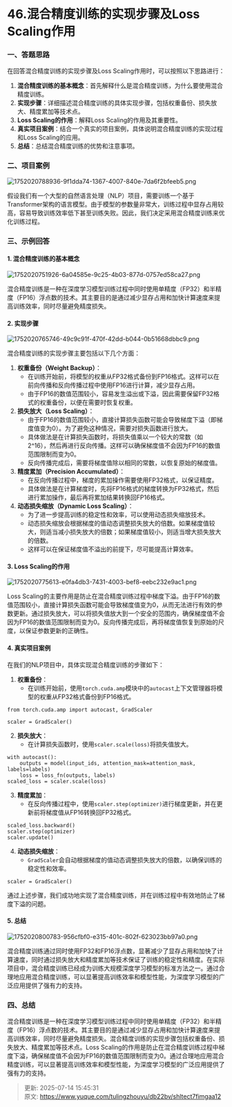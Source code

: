 # 46.混合精度训练的实现步骤及Loss Scaling作用

### 一、答题思路
在回答混合精度训练的实现步骤及Loss Scaling作用时，可以按照以下思路进行：

1. **混合精度训练的基本概念**：首先解释什么是混合精度训练，为什么要使用混合精度训练。
2. **实现步骤**：详细描述混合精度训练的具体实现步骤，包括权重备份、损失放大、精度累加等技术点。
3. **Loss Scaling的作用**：解释Loss Scaling的作用及其重要性。
4. **真实项目案例**：结合一个真实的项目案例，具体说明混合精度训练的实现过程和Loss Scaling的应用。
5. **总结**：总结混合精度训练的优势和注意事项。

### 二、项目案例
![1752020788936-9f1dda74-1367-4007-840e-7da6f2bfeeb5.png](./img/ub6fjKvpL6H1fxHk/1752020788936-9f1dda74-1367-4007-840e-7da6f2bfeeb5-036133.png)

假设我们有一个大型的自然语言处理（NLP）项目，需要训练一个基于Transformer架构的语言模型。由于模型的参数量非常大，训练过程中显存占用较高，容易导致训练效率低下甚至训练失败。因此，我们决定采用混合精度训练来优化训练过程。

### 三、示例回答
#### 1. 混合精度训练的基本概念
![1752020751926-6a04585e-9c25-4b03-877d-0757ed58ca27.png](./img/ub6fjKvpL6H1fxHk/1752020751926-6a04585e-9c25-4b03-877d-0757ed58ca27-241991.png)

混合精度训练是一种在深度学习模型训练过程中同时使用单精度（FP32）和半精度（FP16）浮点数的技术。其主要目的是通过减少显存占用和加快计算速度来提高训练效率，同时尽量避免精度损失。

#### 2. 实现步骤
![1752020765746-49c9c91f-470f-42dd-b044-0b51668dbbc9.png](./img/ub6fjKvpL6H1fxHk/1752020765746-49c9c91f-470f-42dd-b044-0b51668dbbc9-906389.png)

混合精度训练的实现步骤主要包括以下几个方面：

1. **权重备份（Weight Backup）**：
    - 在训练开始前，将模型的权重从FP32格式备份到FP16格式。这样可以在前向传播和反向传播过程中使用FP16进行计算，减少显存占用。
    - 由于FP16的数值范围较小，容易发生溢出或下溢，因此需要保留FP32格式的权重备份，以便在需要时恢复权重。
2. **损失放大（Loss Scaling）**：
    - 由于FP16的数值范围较小，直接计算损失函数可能会导致梯度下溢（即梯度值变为0）。为了避免这种情况，需要对损失函数进行放大。
    - 具体做法是在计算损失函数时，将损失值乘以一个较大的常数（如2^16），然后再进行反向传播。这样可以确保梯度值不会因为FP16的数值范围限制而变为0。
    - 反向传播完成后，需要将梯度值除以相同的常数，以恢复原始的梯度值。
3. **精度累加（Precision Accumulated）**：
    - 在反向传播过程中，梯度的累加操作需要使用FP32格式，以保证精度。
    - 具体做法是在计算梯度时，先将FP16格式的梯度转换为FP32格式，然后进行累加操作，最后再将累加结果转换回FP16格式。
4. **动态损失缩放（Dynamic Loss Scaling）**：
    - 为了进一步提高训练的稳定性和效率，可以使用动态损失缩放技术。
    - 动态损失缩放会根据梯度的值动态调整损失放大的倍数。如果梯度值较大，则适当减小损失放大的倍数；如果梯度值较小，则适当增大损失放大的倍数。
    - 这样可以在保证梯度值不溢出的前提下，尽可能提高计算效率。

#### 3. Loss Scaling的作用
![1752020775613-e0fa4db3-7431-4003-bef8-eebc232e9ac1.png](./img/ub6fjKvpL6H1fxHk/1752020775613-e0fa4db3-7431-4003-bef8-eebc232e9ac1-623994.png)

Loss Scaling的主要作用是防止在混合精度训练过程中梯度下溢。由于FP16的数值范围较小，直接计算损失函数可能会导致梯度值变为0，从而无法进行有效的参数更新。通过损失放大，可以将损失值放大到一个安全的范围内，确保梯度值不会因为FP16的数值范围限制而变为0。反向传播完成后，再将梯度值恢复到原始的尺度，以保证参数更新的正确性。

#### 4. 真实项目案例
在我们的NLP项目中，具体实现混合精度训练的步骤如下：

1. **权重备份**：
    - 在训练开始前，使用`torch.cuda.amp`模块中的`autocast`上下文管理器将模型的权重从FP32格式备份到FP16格式。

```plain
from torch.cuda.amp import autocast, GradScaler

scaler = GradScaler()
```

2. **损失放大**：
    - 在计算损失函数时，使用`scaler.scale(loss)`将损失值放大。

```plain
with autocast():
    outputs = model(input_ids, attention_mask=attention_mask, labels=labels)
    loss = loss_fn(outputs, labels)
scaled_loss = scaler.scale(loss)
```

3. **精度累加**：
    - 在反向传播过程中，使用`scaler.step(optimizer)`进行梯度更新，并在更新前将梯度值从FP16转换回FP32格式。

```plain
scaled_loss.backward()
scaler.step(optimizer)
scaler.update()
```

4. **动态损失缩放**：
    - `GradScaler`会自动根据梯度的值动态调整损失放大的倍数，以确保训练的稳定性和效率。

```plain
scaler = GradScaler()
```

通过上述步骤，我们成功地实现了混合精度训练，并在训练过程中有效地防止了梯度下溢的问题。

#### 5. 总结
![1752020800783-956cfbf0-e315-401c-802f-623023bb97a0.png](./img/ub6fjKvpL6H1fxHk/1752020800783-956cfbf0-e315-401c-802f-623023bb97a0-850172.png)

混合精度训练通过同时使用FP32和FP16浮点数，显著减少了显存占用和加快了计算速度，同时通过损失放大和精度累加等技术保证了训练的稳定性和精度。在实际项目中，混合精度训练已经成为训练大规模深度学习模型的标准方法之一。通过合理地应用混合精度训练，可以显著提高训练效率和模型性能，为深度学习模型的广泛应用提供了强有力的支持。

### 四、总结
混合精度训练是一种在深度学习模型训练过程中同时使用单精度（FP32）和半精度（FP16）浮点数的技术。其主要目的是通过减少显存占用和加快计算速度来提高训练效率，同时尽量避免精度损失。混合精度训练的实现步骤包括权重备份、损失放大、精度累加等技术点。Loss Scaling的作用是防止在混合精度训练过程中梯度下溢，确保梯度值不会因为FP16的数值范围限制而变为0。通过合理地应用混合精度训练，可以显著提高训练效率和模型性能，为深度学习模型的广泛应用提供了强有力的支持。



> 更新: 2025-07-14 15:45:31  
> 原文: <https://www.yuque.com/tulingzhouyu/db22bv/shltect7fimgaa12>